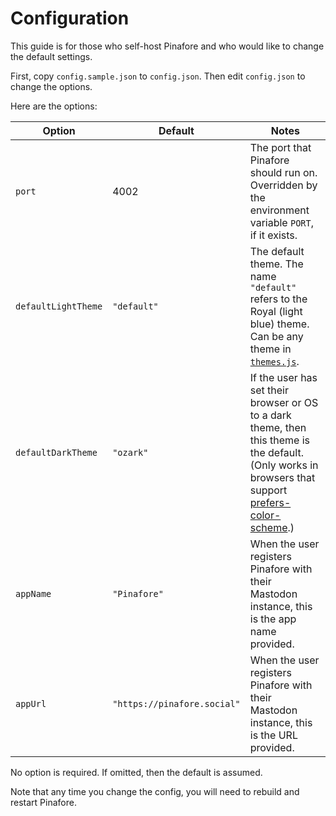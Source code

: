 Configuration
====

This guide is for those who self-host Pinafore and who would like to change the default settings.

First, copy `config.sample.json` to `config.json`. Then edit `config.json` to change the options.

Here are the options:

<!-- These should be kept up to date with config.sample.json and config.defaults.json -->

| Option | Default | Notes |
| ------ | ------- | ----- |
| `port` | 4002    | The port that Pinafore should run on. Overridden by the environment variable `PORT`, if it exists. |
| `defaultLightTheme` | `"default"` | The default theme. The name `"default"` refers to the Royal (light blue) theme. Can be any theme in [`themes.js`](https://github.com/nolanlawson/pinafore/blob/master/src/routes/_static/themes.js). |
| `defaultDarkTheme` | `"ozark"` | If the user has set their browser or OS to a dark theme, then this theme is the default. (Only works in browsers that support [prefers-color-scheme](https://developer.mozilla.org/en-US/docs/Web/CSS/@media/prefers-color-scheme).) |
| `appName` | `"Pinafore"` | When the user registers Pinafore with their Mastodon instance, this is the app name provided. |
| `appUrl` | `"https://pinafore.social"` | When the user registers Pinafore with their Mastodon instance, this is the URL provided. |

No option is required. If omitted, then the default is assumed.

Note that any time you change the config, you will need to rebuild and restart Pinafore.
